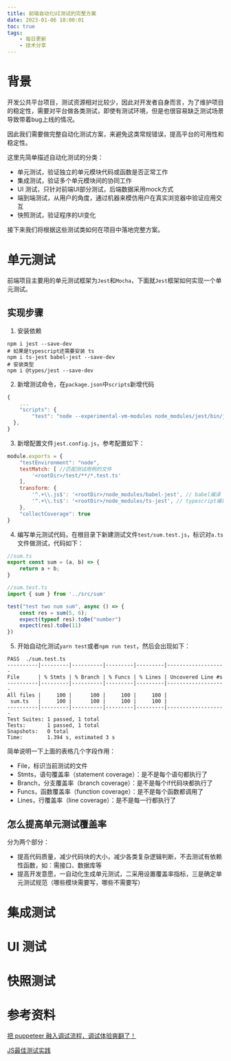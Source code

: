 ```yaml
---
title: 前端自动化UI测试的完整方案
date: 2023-01-06 18:00:01
toc: true
tags:
    - 每日更新
    - 技术分享
---
```


# 背景

开发公共平台项目，测试资源相对比较少，因此对开发者自身而言，为了维护项目的稳定性，需要对平台做各类测试，即使有测试环境，但是也很容易缺乏测试场景导致带着bug上线的情况。

因此我们需要做完整自动化测试方案，来避免这类常规错误，提高平台的可用性和稳定性。

这里先简单描述自动化测试的分类：

- 单元测试，验证独立的单元模块代码或函数是否正常工作
- 集成测试，验证多个单元模块间的协同工作
- UI 测试，只针对前端UI部分测试，后端数据采用mock方式
- 端到端测试，从用户的角度，通过机器来模仿用户在真实浏览器中验证应用交互
- 快照测试，验证程序的UI变化

接下来我们将根据这些测试类如何在项目中落地完整方案。

<!-- more -->

# 单元测试
前端项目主要用的单元测试框架为`Jest`和`Mocha`，下面就`Jest`框架如何实现一个单元测试。

## 实现步骤

1. 安装依赖
```shell
npm i jest --save-dev
# 如果是typescript还需要安装 ts
npm i ts-jest babel-jest --save-dev
# 安装类型
npm i @types/jest --save-dev
```

2. 新增测试命令，在`package.json`中`scripts`新增代码
```js
{
    ...
    "scripts": {
        "test": "node --experimental-vm-modules node_modules/jest/bin/jest.js",
  },
}
```

3. 新增配置文件`jest.config.js`，参考配置如下：
```js
module.exports = {
    "testEnvironment": "node",
    testMatch: [ //匹配测试用例的文件
        '<rootDir>/test/**/*.test.ts'
    ],
    transform: {
        '^.+\\.js$': '<rootDir>/node_modules/babel-jest', // babel编译
        '^.+\\.ts$': '<rootDir>/node_modules/ts-jest', // typescript编译
    },
    "collectCoverage": true
}
```

4. 编写单元测试代码，在根目录下新建测试文件`test/sum.test.js`，标识对`a.ts`文件做测试，代码如下：

```js
//sum.ts
export const sum = (a, b) => {
    return a + b;
}

//sum.test.ts
import { sum } from '../src/sum'

test("test two num sum", async () => {
    const res = sum(5, 6);
    expect(typeof res).toBe("number")
    expect(res).toBe(11)
})
```

5. 开始自动化测试`yarn test`或者`npm run test`，然后会出现如下：

```shel
PASS  ./sum.test.ts
----------|---------|----------|---------|---------|-------------------
File      | % Stmts | % Branch | % Funcs | % Lines | Uncovered Line #s 
----------|---------|----------|---------|---------|-------------------
All files |     100 |      100 |     100 |     100 |                   
 sum.ts   |     100 |      100 |     100 |     100 |                   
----------|---------|----------|---------|---------|-------------------
Test Suites: 1 passed, 1 total
Tests:       1 passed, 1 total
Snapshots:   0 total
Time:        1.394 s, estimated 3 s
```
简单说明一下上面的表格几个字段作用：

- File，标识当前测试的文件
- Stmts，语句覆盖率（statement coverage）：是不是每个语句都执行了
- Branch，分支覆盖率（branch coverage）：是不是每个if代码块都执行了
- Funcs，函数覆盖率（function coverage）：是不是每个函数都调用了
- Lines，行覆盖率（line coverage）：是不是每一行都执行了

## 怎么提高单元测试覆盖率

分为两个部分：

- 提高代码质量，减少代码块的大小，减少各类复杂逻辑判断，不去测试有依赖性函数，如：需接口、数据库等
- 提高开发意愿，一自动化生成单元测试，二采用设置覆盖率指标，三是确定单元测试规范（哪些模块需要写，哪些不需要写）

# 集成测试

# UI 测试

# 快照测试

# 参考资料

[把 puppeteer 融入调试流程，调试体验爽翻了！](https://mp.weixin.qq.com/s?__biz=Mzg3OTYzMDkzMg==&mid=2247493866&idx=1&sn=c4a3d5ddf6e3148360f3de9ea32e018f&chksm=cf0327d1f874aec72d630aa81d7b1b0b0961943287fbab023e6d39d466f33b642e12ca7f1ac0&token=953834215&lang=zh_CN#rd)

[JS最佳测试实践](https://github.com/goldbergyoni/javascript-testing-best-practices?utm_source=gold_browser_extension)